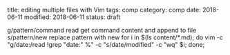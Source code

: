 title: editing multiple files with Vim
tags: comp
category: comp
date: 2018-06-11
modified: 2018-06-11
status: draft

g/pattern/command
read get command content and append to file
s/pattern/new replace pattern with new
for i in $(ls content/*.md); do vim -c "g/date\:/read !grep "date\:" %" -c "s/date/modified" -c "wq" $i; done;

